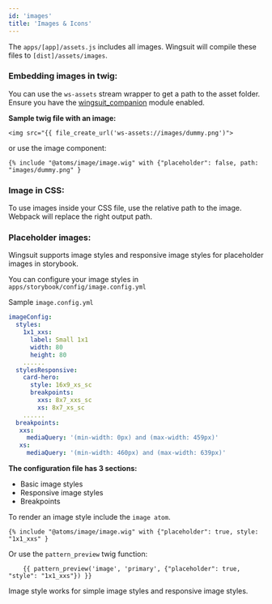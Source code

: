 ```yaml
---
id: 'images'
title: 'Images & Icons'
---
```



The `apps/[app]/assets.js` includes all images. Wingsuit will compile these files to `[dist]/assets/images`.

### Embedding images in twig:
You can use the `ws-assets` stream wrapper to get a path to the asset folder. Ensure you have the [wingsuit_companion](https://www.drupal.org/project/wingsuit_companion) module enabled. 

<b>Sample twig file with an image:</b>
```twig
<img src="{{ file_create_url('ws-assets://images/dummy.png')">
```

or use the image component:
```twig
{% include "@atoms/image/image.wig" with {"placeholder": false, path: "images/dummy.png" }
```
### Image in CSS:
To use images inside your CSS file, use the relative path to the image. Webpack will replace the right output path.  

### Placeholder images:
Wingsuit supports image styles and responsive image styles for placeholder images in storybook. 

You can configure your image styles in `apps/storybook/config/image.config.yml`

Sample `image.config.yml`
```yaml
imageConfig:
  styles:
    1x1_xxs:
      label: Small 1x1
      width: 80
      height: 80
    ......
  stylesResponsive:
    card-hero:
      style: 16x9_xs_sc
      breakpoints:
        xxs: 8x7_xxs_sc
        xs: 8x7_xs_sc
    ...... 
  breakpoints:
   xxs:
     mediaQuery: '(min-width: 0px) and (max-width: 459px)'
   xs:
     mediaQuery: '(min-width: 460px) and (max-width: 639px)'

```

<b>The configuration file has 3 sections:</b>
* Basic image styles
* Responsive image styles
* Breakpoints

To render an image style include the `image atom`. 
```twig
{% include "@atoms/image/image.wig" with {"placeholder": true, style: "1x1_xxs" }
```

Or use the `pattern_preview` twig function:
```twig
    {{ pattern_preview('image', 'primary', {"placeholder": true, "style": "1x1_xxs"}) }}
```
Image style works for simple image styles and responsive image styles.
